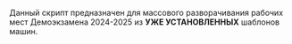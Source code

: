 Данный скрипт предназначен для массового разворачивания рабочих мест Демоэкзамена 2024-2025 из **УЖЕ УСТАНОВЛЕННЫХ** шаблонов машин.
